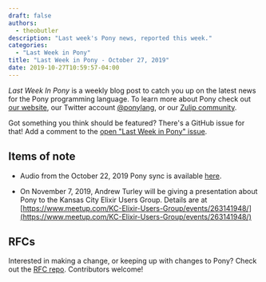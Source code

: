 ```yaml
---
draft: false
authors:
  - theobutler
description: "Last week's Pony news, reported this week."
categories:
  - "Last Week in Pony"
title: "Last Week in Pony - October 27, 2019"
date: 2019-10-27T10:59:57-04:00
---
```

_Last Week In Pony_ is a weekly blog post to catch you up on the latest news for the Pony programming language. To learn more about Pony check out [our website](https://ponylang.io), our Twitter account [@ponylang](https://twitter.com/ponylang), or our [Zulip community](https://ponylang.zulipchat.com).

Got something you think should be featured? There's a GitHub issue for that! Add a comment to the [open "Last Week in Pony" issue](https://github.com/ponylang/ponylang.github.io/issues?q=is%3Aissue+is%3Aopen+label%3Alast-week-in-pony).
<!-- more -->

## Items of note

- Audio from the October 22, 2019 Pony sync is available [here](https://vimeo.com/915532592).

- On November 7, 2019, Andrew Turley will be giving a presentation about Pony to the Kansas City Elixir Users Group. Details are at [https://www.meetup.com/KC-Elixir-Users-Group/events/263141948/](https://www.meetup.com/KC-Elixir-Users-Group/events/263141948/)

## RFCs

Interested in making a change, or keeping up with changes to Pony? Check out the [RFC repo](https://github.com/ponylang/rfcs). Contributors welcome!
